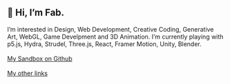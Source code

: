 ## 👋 Hi, I’m Fab.
I’m interested in Design, Web Development, Creative Coding, Generative Art, WebGL, Game Develpment and 3D Animation.
I’m currently playing with p5.js, Hydra, Strudel, Three.js, React, Framer Motion, Unity, Blender. <br><br>
[My Sandbox on Github](https://fabcreative.github.io/)<br><br>
[My other links](https://linktr.ee/fabioardemagni)

<!---
fabcreative/fabcreative is a ✨ special ✨ repository because its `README.md` (this file) appears on your GitHub profile.
You can click the Preview link to take a look at your changes.
--->

